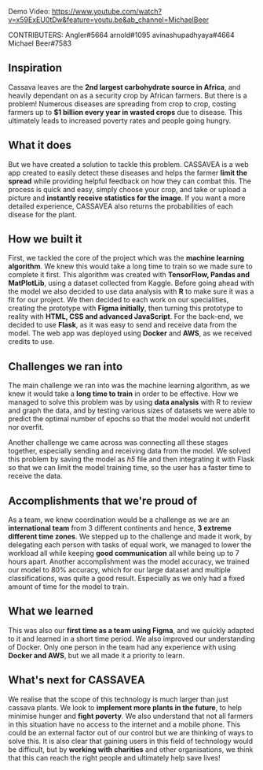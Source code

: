 Demo Video: https://www.youtube.com/watch?v=x59ExEU0tDw&feature=youtu.be&ab_channel=MichaelBeer

CONTRIBUTERS: 
Angler#5664
arnold#1095
avinashupadhyaya#4664
Michael Beer#7583

## Inspiration
Cassava leaves are the **2nd largest carbohydrate source in Africa**, and heavily dependant on as a security crop by African farmers. But there is a problem! Numerous diseases are spreading from crop to crop, costing farmers up to **$1 billion every year in wasted crops** due to disease. This ultimately leads to increased poverty rates and people going hungry.

## What it does
But we have created a solution to tackle this problem. CASSAVEA is a web app created to easily detect these diseases and helps the farmer **limit the spread** while providing helpful feedback on how they can combat this. The process is quick and easy, simply choose your crop, and take or upload a picture and **instantly receive statistics for the image**. If you want a more detailed experience, CASSAVEA also returns the probabilities of each disease for the plant.

## How we built it
First, we tackled the core of the project which was the **machine learning algorithm**. We knew this would take a long time to train so we made sure to complete it first. This algorithm was created with **TensorFlow, Pandas and MatPlotLib**, using a dataset collected from Kaggle. Before going ahead with the model we also decided to use data analysis with **R** to make sure it was a fit for our project. We then decided to each work on our specialities, creating the prototype with **Figma initially**, then turning this prototype to reality with **HTML, CSS and advanced JavaScript**. For the back-end, we decided to use **Flask**, as it was easy to send and receive data from the model. The web app was deployed using **Docker** and **AWS**, as we received credits to use.

## Challenges we ran into
The main challenge we ran into was the machine learning algorithm, as we knew it would take a **long time to train** in order to be effective. How we managed to solve this problem was by using **data analysis** with R to review and graph the data, and by testing various sizes of datasets we were able to predict the optimal number of epochs so that the model would not underfit nor overfit.

Another challenge we came across was connecting all these stages together, especially sending and receiving data from the model. We solved this problem by saving the model as *h5*  file and then integrating it with Flask so that we can limit the model training time, so the user has a faster time to receive the data.

## Accomplishments that we're proud of
As a team, we knew coordination would be a challenge as we are an **international team** from 3 different continents and hence, **3 extreme different time zones**. We stepped up to the challenge and made it work, by delegating each person with tasks of equal work, we managed to lower the workload all while keeping **good communication** all while being up to 7 hours apart. Another accomplishment was the model accuracy, we trained our model to 80% accuracy, which for our large dataset and multiple classifications, was quite a good result. Especially as we only had a fixed amount of time for the model to train.

## What we learned
This was also our **first time as a team using Figma**, and we quickly adapted to it and learned in a short time period. We also improved our understanding of Docker. Only one person in the team had any experience with using **Docker and AWS**, but we all made it a priority to learn. 

## What's next for CASSAVEA
We realise that the scope of this technology is much larger than just cassava plants. We look to **implement more plants in the future**, to help minimise hunger and **fight poverty**. We also understand that not all farmers in this situation have no access to the internet and a mobile phone. This could be an external factor out of our control but we are thinking of ways to solve this. It is also clear that gaining users in this field of technology would be difficult, but by **working with charities** and other organisations, we think that this can reach the right people and ultimately help save lives!
